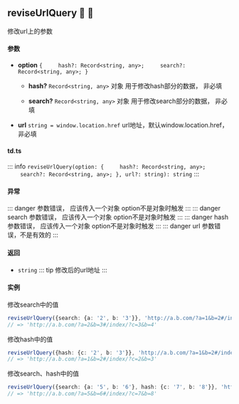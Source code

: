 ## reviseUrlQuery :tada: :100: 
修改url上的参数
#### 参数 
- **option** `{     hash?: Record<string, any>;     search?: Record<string, any>; }`  
	- **hash?** `Record<string, any>` 对象 用于修改hash部分的数据， 非必填
 
	- **search?** `Record<string, any>` 对象 用于修改search部分的数据， 非必填
 
- **url** `string = window.location.href` url地址，默认window.location.href， 非必填
 
#### td.ts
::: info
`reviseUrlQuery(option: {     hash?: Record<string, any>;     search?: Record<string, any>; }, url?: string): string`
:::
#### 异常 
::: danger
参数错误， 应该传入一个对象 option不是对象时触发
:::
::: danger
search 参数错误， 应该传入一个对象 option不是对象时触发
:::
::: danger
hash 参数错误， 应该传入一个对象 option不是对象时触发
:::
::: danger
url 参数错误，不是有效的
:::
#### 返回 
- `string` 
::: tip
修改后的url地址
:::
#### 实例 
修改search中的值


```ts
reviseUrlQuery({search: {a: '2', b: '3'}}, 'http://a.b.com/?a=1&b=2#/index/?c=3&b=4')
// => 'http://a.b.com/?a=2&b=3#/index/?c=3&b=4'
```
修改hash中的值


```ts
reviseUrlQuery({hash: {c: '2', b: '3'}}, 'http://a.b.com/?a=1&b=2#/index/?c=3&b=4')
// => 'http://a.b.com/?a=1&b=2#/index/?c=2&b=3'
```
修改search、hash中的值


```ts
reviseUrlQuery({search: {a: '5', b: '6'}, hash: {c: '7', b: '8'}}, 'http://a.b.com/?a=1&b=2#/index/?c=3&b=4')
// => 'http://a.b.com/?a=5&b=6#/index/?c=7&b=8'
```
